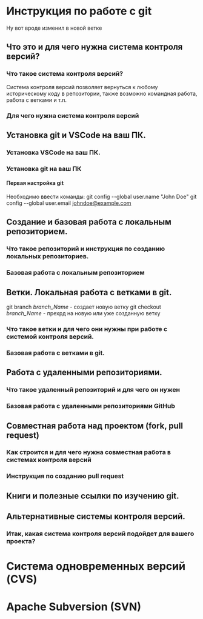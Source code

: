 # Инструкция по работе с git
Ну вот вроде изменил в новой ветке

## Что это и для чего нужна система контроля версий?

### Что такое система контроля версий?
Система контроля версий позволяет вернуться к любому историческому коду в репозитории, также возможно командная работа, работа с ветками и т.п.

### Для чего нужна система контроля версий

## Установка git и VSCode на ваш ПК.

### Установка VSCode на ваш ПК.

### Установка git на ваш ПК

#### Первая настройка git
Необходимо ввести команды:
git config --global user.name "John Doe"
git config --global user.email johndoe@example.com

## Создание и базовая работа с локальным репозиторием.

### Что такое репозиторий и инструкция по созданию локальных репозиториев.

### Базовая работа с локальным репозиторием

## Ветки. Локальная работа с ветками в git.
 git branch _branch_Name_ - создает новую ветку
 git checkout _branch_Name_  - прехрд на новую или уже созданную ветку

### Что такое ветки и для чего они нужны при работе с системой контроля версий.

### Базовая работа с ветками в git.

## Работа с удаленными репозиториями.

### Что такое удаленный репозиторий и для чего он нужен

### Базовая работа с удаленными репозиториями GitHub

## Совместная работа над проектом (fork, pull request)

### Как строится и для чего нужна совместная работа в системах контроля версий

### Инструкция по созданию pull request

## Книги и полезные ссылки по изучению git.

## Альтернативные системы контроля версий.

### Итак, какая система контроля версий подойдет для вашего проекта?

# Система одновременных версий (CVS)

# Apache Subversion (SVN)

